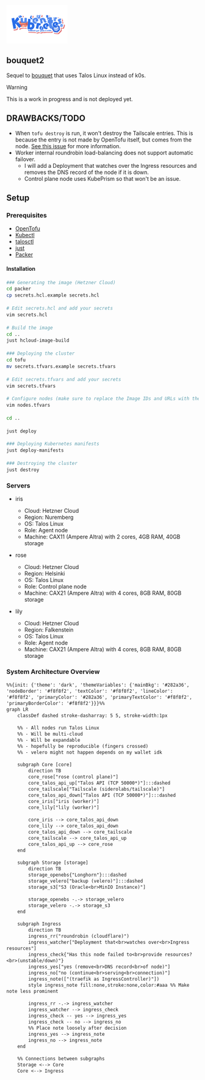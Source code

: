 <img src="https://raw.githubusercontent.com/xelab04/ServiceLogos/refs/heads/main/Kubernetes/Kubernetes%20V3.png"  height="100">

## bouquet2
Sequel to [bouquet](https://github.com/kreatoo/bouquet) that uses Talos Linux instead of k0s.

> [!WARNING]
> This is a work in progress and is not deployed yet.

## DRAWBACKS/TODO
* When `tofu destroy` is run, it won't destroy the Tailscale entries. This is because the entry is not made by OpenTofu itself, but comes from the node. [See this issue](https://github.com/tailscale/terraform-provider-tailscale/issues/68) for more information.
* Worker internal roundrobin load-balancing does not support automatic failover.
  * I will add a Deployment that watches over the Ingress resources and removes the DNS record of the node if it is down.
  * Control plane node uses KubePrism so that won't be an issue.

## Setup

### Prerequisites
* [OpenTofu](https://opentofu.org)
* [Kubectl](https://kubernetes.io/docs/tasks/tools/)
* [talosctl](https://www.talos.dev/v1.9/introduction/quickstart/#talosctl)
* [just](https://github.com/casey/just)
* [Packer](https://www.packer.io/)

#### Installation
```bash
### Generating the image (Hetzner Cloud)
cd packer
cp secrets.hcl.example secrets.hcl

# Edit secrets.hcl and add your secrets
vim secrets.hcl

# Build the image
cd ..
just hcloud-image-build

### Deploying the cluster
cd tofu
mv secrets.tfvars.example secrets.tfvars

# Edit secrets.tfvars and add your secrets
vim secrets.tfvars

# Configure nodes (make sure to replace the Image IDs and URLs with the correct ones)
vim nodes.tfvars

cd ..

just deploy

### Deploying Kubernetes manifests
just deploy-manifests

### Destroying the cluster
just destroy
```


### Servers

* iris
    * Cloud: Hetzner Cloud 
    * Region: Nuremberg
    * OS: Talos Linux
    * Role: Agent node
    * Machine: CAX11 (Ampere Altra) with 2 cores, 4GB RAM, 40GB storage

* rose
    * Cloud: Hetzner Cloud
    * Region: Helsinki
    * OS: Talos Linux
    * Role: Control plane node
    * Machine: CAX21 (Ampere Altra) with 4 cores, 8GB RAM, 80GB storage
 
* lily
    * Cloud: Hetzner Cloud
    * Region: Falkenstein
    * OS: Talos Linux
    * Role: Agent node
    * Machine: CAX21 (Ampere Altra) with 4 cores, 8GB RAM, 80GB storage

### System Architecture Overview
```mermaid
%%{init: {'theme': 'dark', 'themeVariables': {'mainBkg': '#282a36', 'nodeBorder': '#f8f8f2', 'textColor': '#f8f8f2', 'lineColor': '#f8f8f2', 'primaryColor': '#282a36', 'primaryTextColor': '#f8f8f2', 'primaryBorderColor': '#f8f8f2'}}}%%
graph LR
    classDef dashed stroke-dasharray: 5 5, stroke-width:1px

    %% - All nodes run Talos Linux
    %% - Will be multi-cloud
    %% - Will be expandable
    %% - hopefully be reproducible (fingers crossed)
    %% - velero might not happen depends on my wallet idk

    subgraph Core [core]
        direction TB
        core_rose["rose (control plane)"]
        core_talos_api_up["Talos API (TCP 50000*)"]:::dashed
        core_tailscale["Tailscale (siderolabs/tailscale)"]
        core_talos_api_down["Talos API (TCP 50000*)"]:::dashed
        core_iris["iris (worker)"]
        core_lily["lily (worker)"]

        core_iris --> core_talos_api_down
        core_lily --> core_talos_api_down
        core_talos_api_down --> core_tailscale
        core_tailscale --> core_talos_api_up
        core_talos_api_up --> core_rose
    end

    subgraph Storage [storage]
        direction TB
        storage_openebs{"Longhorn"}:::dashed
        storage_velero["backup (velero)"]:::dashed
        storage_s3["S3 (Oracle<br>MinIO Instance)"]

        storage_openebs -.-> storage_velero
        storage_velero -.-> storage_s3
    end

    subgraph Ingress
        direction TB
        ingress_rr("roundrobin (cloudflare)")
        ingress_watcher["Deployment that<br>watches over<br>Ingress resources"]
        ingress_check{"Has this node failed to<br>provide resources?<br>(unstable/down)"}
        ingress_yes["yes (remove<br>DNS record<br>of node)"]
        ingress_no["no (continue<br>serving<br>connection)"]
        ingress_note(["(traefik as IngressController)"])
        style ingress_note fill:none,stroke:none,color:#aaa %% Make note less prominent

        ingress_rr -.-> ingress_watcher
        ingress_watcher --> ingress_check
        ingress_check -- yes --> ingress_yes
        ingress_check -- no --> ingress_no
        %% Place note loosely after decision
        ingress_yes --> ingress_note
        ingress_no --> ingress_note
    end

    %% Connections between subgraphs
    Storage <--> Core
    Core <--> Ingress
```
